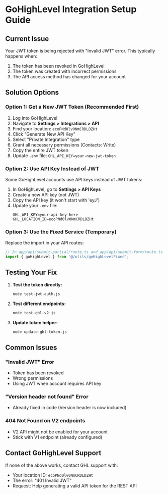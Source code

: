 # GoHighLevel Integration Setup Guide

## Current Issue
Your JWT token is being rejected with "Invalid JWT" error. This typically happens when:
1. The token has been revoked in GoHighLevel
2. The token was created with incorrect permissions
3. The API access method has changed for your account

## Solution Options

### Option 1: Get a New JWT Token (Recommended First)
1. Log into GoHighLevel
2. Navigate to **Settings > Integrations > API**
3. Find your location: `ecoPNd0lv0NmCRDLDZHt`
4. Click "Generate New API Key"
5. Select "Private Integration" type
6. Grant all necessary permissions (Contacts: Write)
7. Copy the entire JWT token
8. Update `.env` file: `GHL_API_KEY=your-new-jwt-token`

### Option 2: Use API Key Instead of JWT
Some GoHighLevel accounts use API keys instead of JWT tokens:

1. In GoHighLevel, go to **Settings > API Keys**
2. Create a new API key (not JWT)
3. Copy the API key (it won't start with 'eyJ')
4. Update your `.env` file:
   ```
   GHL_API_KEY=your-api-key-here
   GHL_LOCATION_ID=ecoPNd0lv0NmCRDLDZHt
   ```

### Option 3: Use the Fixed Service (Temporary)
Replace the import in your API routes:
```typescript
// In app/api/submit-partial/route.ts and app/api/submit-form/route.ts
import { goHighLevel } from '@/utils/goHighLevelFixed';
```

## Testing Your Fix

1. **Test the token directly:**
   ```bash
   node test-jwt-auth.js
   ```

2. **Test different endpoints:**
   ```bash
   node test-ghl-v2.js
   ```

3. **Update token helper:**
   ```bash
   node update-ghl-token.js
   ```

## Common Issues

### "Invalid JWT" Error
- Token has been revoked
- Wrong permissions
- Using JWT when account requires API key

### "Version header not found" Error
- Already fixed in code (Version header is now included)

### 404 Not Found on V2 endpoints
- V2 API might not be enabled for your account
- Stick with V1 endpoint (already configured)

## Contact GoHighLevel Support
If none of the above works, contact GHL support with:
- Your location ID: `ecoPNd0lv0NmCRDLDZHt`
- The error: "401 Invalid JWT"
- Request: Help generating a valid API token for the REST API